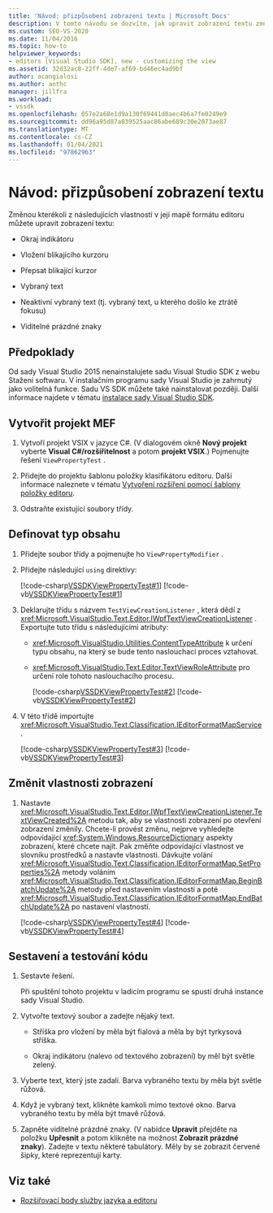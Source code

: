 ```yaml
---
title: 'Návod: přizpůsobení zobrazení textu | Microsoft Docs'
description: V tomto návodu se dozvíte, jak upravit zobrazení textu změnou kterékoli z několika vlastností v jeho mapě formátu editoru.
ms.custom: SEO-VS-2020
ms.date: 11/04/2016
ms.topic: how-to
helpviewer_keywords:
- editors [Visual Studio SDK], new - customizing the view
ms.assetid: 32d32ac8-22ff-4de7-af69-bd46ec4ad9bf
author: acangialosi
ms.author: anthc
manager: jillfra
ms.workload:
- vssdk
ms.openlocfilehash: 057e2a68e1d9a130f69441d8aec4b6a7fe0249e9
ms.sourcegitcommit: dd96a95d87a039525aac86abe689c30e2073ae87
ms.translationtype: MT
ms.contentlocale: cs-CZ
ms.lasthandoff: 01/04/2021
ms.locfileid: "97862963"
---
```

# <a name="walkthrough-customize-the-text-view"></a>Návod: přizpůsobení zobrazení textu
Změnou kterékoli z následujících vlastností v její mapě formátu editoru můžete upravit zobrazení textu:

- Okraj indikátoru

- Vložení blikajícího kurzoru

- Přepsat blikající kurzor

- Vybraný text

- Neaktivní vybraný text (tj. vybraný text, u kterého došlo ke ztrátě fokusu)

- Viditelné prázdné znaky

## <a name="prerequisites"></a>Předpoklady
 Od sady Visual Studio 2015 nenainstalujete sadu Visual Studio SDK z webu Stažení softwaru. V instalačním programu sady Visual Studio je zahrnutý jako volitelná funkce. Sadu VS SDK můžete také nainstalovat později. Další informace najdete v tématu [instalace sady Visual Studio SDK](../extensibility/installing-the-visual-studio-sdk.md).

## <a name="create-a-mef-project"></a>Vytvořit projekt MEF

1. Vytvoří projekt VSIX v jazyce C#. (V dialogovém okně **Nový projekt** vyberte **Visual C#/rozšiřitelnost** a potom **projekt VSIX**.) Pojmenujte řešení `ViewPropertyTest` .

2. Přidejte do projektu šablonu položky klasifikátoru editoru. Další informace naleznete v tématu [Vytvoření rozšíření pomocí šablony položky editoru](../extensibility/creating-an-extension-with-an-editor-item-template.md).

3. Odstraňte existující soubory třídy.

## <a name="define-the-content-type"></a>Definovat typ obsahu

1. Přidejte soubor třídy a pojmenujte ho `ViewPropertyModifier` .

2. Přidejte následující `using` direktivy:

    [!code-csharp[VSSDKViewPropertyTest#1](../extensibility/codesnippet/CSharp/walkthrough-customizing-the-text-view_1.cs)]
    [!code-vb[VSSDKViewPropertyTest#1](../extensibility/codesnippet/VisualBasic/walkthrough-customizing-the-text-view_1.vb)]

3. Deklarujte třídu s názvem `TestViewCreationListener` , která dědí z <xref:Microsoft.VisualStudio.Text.Editor.IWpfTextViewCreationListener> . Exportujte tuto třídu s následujícími atributy:

   - <xref:Microsoft.VisualStudio.Utilities.ContentTypeAttribute> k určení typu obsahu, na který se bude tento naslouchací proces vztahovat.

   - <xref:Microsoft.VisualStudio.Text.Editor.TextViewRoleAttribute> pro určení role tohoto naslouchacího procesu.

     [!code-csharp[VSSDKViewPropertyTest#2](../extensibility/codesnippet/CSharp/walkthrough-customizing-the-text-view_2.cs)]
     [!code-vb[VSSDKViewPropertyTest#2](../extensibility/codesnippet/VisualBasic/walkthrough-customizing-the-text-view_2.vb)]

4. V této třídě importujte <xref:Microsoft.VisualStudio.Text.Classification.IEditorFormatMapService> .

    [!code-csharp[VSSDKViewPropertyTest#3](../extensibility/codesnippet/CSharp/walkthrough-customizing-the-text-view_3.cs)]
    [!code-vb[VSSDKViewPropertyTest#3](../extensibility/codesnippet/VisualBasic/walkthrough-customizing-the-text-view_3.vb)]

## <a name="change-the-view-properties"></a>Změnit vlastnosti zobrazení

1. Nastavte <xref:Microsoft.VisualStudio.Text.Editor.IWpfTextViewCreationListener.TextViewCreated%2A> metodu tak, aby se vlastnosti zobrazení po otevření zobrazení změnily. Chcete-li provést změnu, nejprve vyhledejte odpovídající <xref:System.Windows.ResourceDictionary> aspekty zobrazení, které chcete najít. Pak změňte odpovídající vlastnost ve slovníku prostředků a nastavte vlastnosti. Dávkujte volání <xref:Microsoft.VisualStudio.Text.Classification.IEditorFormatMap.SetProperties%2A> metody voláním <xref:Microsoft.VisualStudio.Text.Classification.IEditorFormatMap.BeginBatchUpdate%2A> metody před nastavením vlastností a poté <xref:Microsoft.VisualStudio.Text.Classification.IEditorFormatMap.EndBatchUpdate%2A> po nastavení vlastností.

     [!code-csharp[VSSDKViewPropertyTest#4](../extensibility/codesnippet/CSharp/walkthrough-customizing-the-text-view_4.cs)]
     [!code-vb[VSSDKViewPropertyTest#4](../extensibility/codesnippet/VisualBasic/walkthrough-customizing-the-text-view_4.vb)]

## <a name="build-and-test-the-code"></a>Sestavení a testování kódu

1. Sestavte řešení.

     Při spuštění tohoto projektu v ladicím programu se spustí druhá instance sady Visual Studio.

2. Vytvořte textový soubor a zadejte nějaký text.

    - Stříška pro vložení by měla být fialová a měla by být tyrkysová stříška.

    - Okraj indikátoru (nalevo od textového zobrazení) by měl být světle zelený.

3. Vyberte text, který jste zadali. Barva vybraného textu by měla být světle růžová.

4. Když je vybraný text, klikněte kamkoli mimo textové okno. Barva vybraného textu by měla být tmavě růžová.

5. Zapněte viditelné prázdné znaky. (V nabídce **Upravit** přejděte na položku **Upřesnit** a potom klikněte na možnost **Zobrazit prázdné znaky**). Zadejte v textu některé tabulátory. Měly by se zobrazit červené šipky, které reprezentují karty.

## <a name="see-also"></a>Viz také
- [Rozšiřovací body služby jazyka a editoru](../extensibility/language-service-and-editor-extension-points.md)
